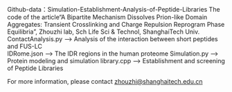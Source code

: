 Github-data：Simulation-Establishment-Analysis-of-Peptide-Libraries
The code of the article“A Bipartite Mechanism Dissolves Prion-like Domain Aggregates: Transient Crosslinking and Charge Repulsion Reprogram Phase Equilibria”, Zhouzhi lab, Sch Life Sci & Technol, ShanghaiTech Univ.
ContactAnalysis.py ——> Analysis of the interaction between short peptides and FUS-LC    
IDRome.json ——> The IDR regions in the human proteome 
Simulation.py ——> Protein modeling and simulation
library.cpp ——> Establishment and screening of Peptide Libraries

For more information, please contact zhouzhi@shanghaitech.edu.cn
